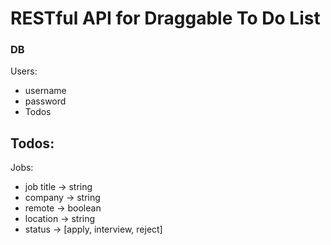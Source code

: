 # RESTful API for Draggable To Do List


### DB
Users:
- username
- password
- Todos

Todos:
-

Jobs:
- job title -> string
- company -> string
- remote -> boolean
- location -> string
- status -> [apply, interview, reject]

